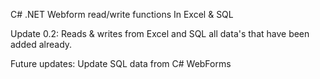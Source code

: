 C# .NET Webform read/write functions 
In Excel & SQL

Update 0.2:
Reads & writes from Excel and SQL all data's that have been added already.

Future updates:
Update SQL data from C# WebForms
